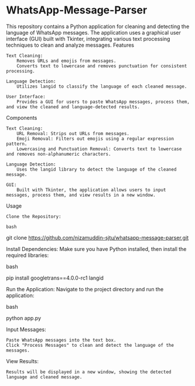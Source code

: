 # WhatsApp-Message-Parser
This repository contains a Python application for cleaning and detecting the language of WhatsApp messages. The application uses a graphical user interface (GUI) built with Tkinter, integrating various text processing techniques to clean and analyze messages.
Features

    Text Cleaning:
        Removes URLs and emojis from messages.
        Converts text to lowercase and removes punctuation for consistent processing.

    Language Detection:
        Utilizes langid to classify the language of each cleaned message.

    User Interface:
        Provides a GUI for users to paste WhatsApp messages, process them, and view the cleaned and language-detected results.

Components

    Text Cleaning:
        URL Removal: Strips out URLs from messages.
        Emoji Removal: Filters out emojis using a regular expression pattern.
        Lowercasing and Punctuation Removal: Converts text to lowercase and removes non-alphanumeric characters.

    Language Detection:
        Uses the langid library to detect the language of the cleaned message.

    GUI:
        Built with Tkinter, the application allows users to input messages, process them, and view results in a new window.

Usage

    Clone the Repository:

    bash

git clone https://github.com/nizamuddin-sjtu/whatsapp-message-parser.git

Install Dependencies: Make sure you have Python installed, then install the required libraries:

bash

pip install googletrans==4.0.0-rc1 langid

Run the Application: Navigate to the project directory and run the application:

bash

python app.py

Input Messages:

    Paste WhatsApp messages into the text box.
    Click "Process Messages" to clean and detect the language of the messages.

View Results:

    Results will be displayed in a new window, showing the detected language and cleaned message.
